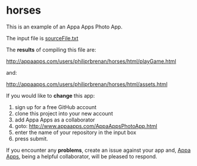 # horses
This is an example of an Appa Apps Photo App.

The input file is <a href="https://github.com/philiprbrenan/horses/blob/master/sourceFile.txt">sourceFile.txt</a>

The **results** of compiling this file are:

  http://appaapps.com/users/philiprbrenan/horses/html/playGame.html
 
and:

  http://appaapps.com/users/philiprbrenan/horses/html/assets.html

If you would like to **change** this app:

1. sign up for a free GitHub account
2. clone this project into your new account
3. add Appa Apps as a collaborator
4. goto: http://www.appaapps.com/AppaAppsPhotoApp.html 
5. enter the name of your repository in the input box
6. press submit.  

If you encounter any **problems**, create an issue against your app and, <a href="http://www.appaapps.com">Appa Apps</a>, being a helpful collaborator, will be pleased to respond.
